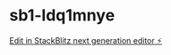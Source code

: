 # sb1-ldq1mnye

[Edit in StackBlitz next generation editor ⚡️](https://stackblitz.com/~/github.com/MinLand/sb1-ldq1mnye)